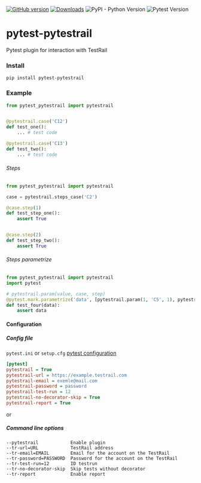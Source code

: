 [![GitHub version](https://badge.fury.io/gh/tolstislon%2Fpytest-pytestrail.svg)](https://badge.fury.io/gh/tolstislon%2Fpytest-pytestrail)
[![Downloads](https://pepy.tech/badge/pytest-pytestrail)](https://pepy.tech/project/pytest-pytestrail)
![PyPI - Python Version](https://img.shields.io/pypi/pyversions/pytest-pytestrail.svg)
![Pytest Version](https://img.shields.io/badge/pytest-%3E%3D3.8-blue.svg)

# pytest-pytestrail

Pytest plugin for interaction with TestRail


### Install

```shell
pip install pytest-pytestrail
```

### Example

```python
from pytest_pytestrail import pytestrail


@pytestrail.case('C12')
def test_one():
    ... # test code

@pytestrail.case('C13')
def test_two():
    ... # test code
```

###### Steps
```python
from pytest_pytestrail import pytestrail

case = pytestrail.steps_case('C2')

@case.step(1)
def test_step_one():
    assert True


@case.step(2)
def test_step_two():
    assert True
```

###### Steps parametrize
```python
from pytest_pytestrail import pytestrail
import pytest

# pytestrail.param(value, case, step)
@pytest.mark.parametrize('data', [pytestrail.param(1, 'C5', 1), pytestrail.param(2, 'C5', 2)])
def test_four(data):
    assert data
```

#### Configuration

##### Config file

`pytest.ini` or `setup.cfg` [pytest configuration](https://docs.pytest.org/en/latest/customize.html)

```ini
[pytest]
pytestrail = True  
pytestrail-url = https://example.testrail.com
pytestrail-email = exemle@mail.com
pytestrail-password = password
pytestrail-test-run = 12
pytestrail-no-decorator-skip = True
pytestrail-report = True
```

or

##### Command line options

```shell
--pytestrail            Enable plugin
--tr-url=URL            TestRail address
--tr-email=EMAIL        Email for the account on the TestRail
--tr-password=PASSWORD  Password for the account on the TestRail
--tr-test-run=12        ID testrun
--tr-no-decorator-skip  Skip tests without decorator
--tr-report             Enable report
```
